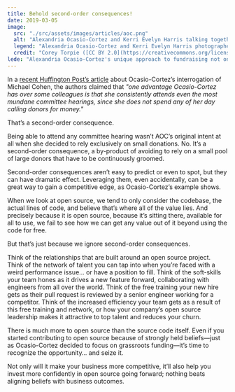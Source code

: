 ```yaml
---
title: Behold second-order consequences!
date: 2019-03-05
image:
  src: "./src/assets/images/articles/aoc.png"
  alt: "Alexandria Ocasio-Cortez and Kerri Evelyn Harris talking together outside in a street during the 2018 general election."
  legend: "Alexandria Ocasio-Cortez and Kerri Evelyn Harris photographed by Corey Torpie"
  credit: "Corey Torpie ([CC BY 2.0](https://creativecommons.org/licenses/by/2.0))"
lede: "Alexandria Ocasio-Cortez's unique approach to fundraising not only sets her apart in Congress but also highlights the unexpected benefits of second-order consequences—a concept that proves equally transformative in the realm of open source software, where the true value lies beyond the code itself."
---
```


In a [recent Huffington Post’s article][huffpost-article] about Ocasio-Cortez’s interrogation of Michael Cohen, the authors claimed that _"one advantage Ocasio-Cortez has over some colleagues is that she consistently attends even the most mundane committee hearings, since she does not spend any of her day calling donors for money."_

That’s a second-order consequence.

Being able to attend any committee hearing wasn’t AOC’s original intent at all when she decided to rely exclusively on small donations. No. It’s a second-order consequence, a by-product of avoiding to rely on a small pool of large donors that have to be continuously groomed.

Second-order consequences aren’t easy to predict or even to spot, but they can have dramatic effect. Leveraging them, even accidentally, can be a great way to gain a competitive edge, as Ocasio-Cortez’s example shows.

When we look at open source, we tend to only consider the codebase, the actual lines of code, and believe that’s where all of the value lies. And precisely because it is open source, because it’s sitting there, available for all to use, we fail to see how we can get any value out of it beyond using the code for free.

But that’s just because we ignore second-order consequences.

Think of the relationships that are built around an open source project.
Think of the network of talent you can tap into when you’re faced with a weird performance issue… or have a position to fill.
Think of the soft-skills your team hones as it drives a new feature forward, collaborating with engineers from all over the world.
Think of the free training your new hire gets as their pull request is reviewed by a senior engineer working for a competitor.
Think of the increased efficiency your team gets as a result of this free training and network,
or how your company’s open source leadership makes it attractive to top talent and reduces your churn.

There is much more to open source than the source code itself.
Even if you started contributing to open source because of strongly held beliefs—just as Ocasio-Cortez decided to focus on grassroots funding—it’s time to recognize the opportunity… and seize it.

Not only will it make your business more competitive, it’ll also help you invest more confidently in open source going forward; nothing beats aligning beliefs with business outcomes.

[huffpost-article]: https://www.huffpost.com/entry/alexandria-ocasio-cortez-mastered-michael-cohen-testimony-preparation-staff_n_5c78605ee4b0de0c3fbf4eb9
